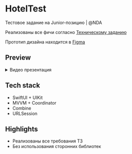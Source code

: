# HotelTest
Тестовое задание на Junior-позицию | @NDA

Реализованы все фичи согласно [Техническому заданию](https://docs.google.com/document/d/1y9eiUgHhNbhAlXgHOB4nUS0XbaOEFRw8gT6rVM-jdrw/edit)

Прототип дизайна находится в [Figma](https://www.figma.com/file/33MKMNqJedmRgipHlpsqaf/iOS?type=design&mode=design&t=BOQJIlfs2J1iMTLd-1)

## Preview

<details>
<summary>Видео презентация</summary>



</details>

## Tech stack
* SwiftUI + UIKit
* MVVM + Coordinator
* Combine
* URLSession

## Highlights
* Реализованы все требования ТЗ
* Без использования сторонних библиотек
